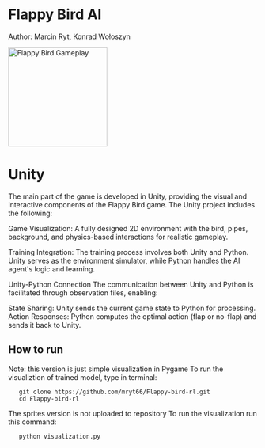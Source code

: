 # Flappy Bird AI
Author: Marcin Ryt, Konrad Wołoszyn

<img src="gifs/Film.gif" alt="Flappy Bird Gameplay" width="200">


Unity
=============
The main part of the game is developed in Unity, providing the visual and interactive components of the Flappy Bird game. The Unity project includes the following:

Game Visualization:
A fully designed 2D environment with the bird, pipes, background, and physics-based interactions for realistic gameplay.

Training Integration:
The training process involves both Unity and Python. Unity serves as the environment simulator, while Python handles the AI agent's logic and learning.

Unity-Python Connection
The communication between Unity and Python is facilitated through observation files, enabling:

State Sharing: Unity sends the current game state to Python for processing.
Action Responses: Python computes the optimal action (flap or no-flap) and sends it back to Unity.

## How to run
Note: this version is just simple visualization in Pygame
To run the visualiztion of trained model, type in terminal:
```
   git clone https://github.com/mryt66/Flappy-bird-rl.git
   cd Flappy-bird-rl
```

The sprites version is not uploaded to repository
To run the visualization run this command:
```
   python visualization.py
```
